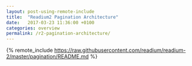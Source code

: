 ```yaml
---
layout: post-using-remote-include
title:  "Readium2 Pagination Architecture"
date:   2017-03-23 11:36:00 +0100
categories: overview
permalink: /r2-pagination-architecture/
---
```


{% remote_include https://raw.githubusercontent.com/readium/readium-2/master/pagination/README.md %}
